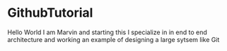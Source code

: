 # GithubTutorial

Hello World
I am Marvin and starting this 
I specialize in in end to end architecture and working an example of designing a large sytsem like Git
